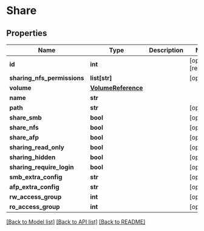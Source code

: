 # Share

## Properties

Name | Type | Description | Notes
------------ | ------------- | ------------- | -------------
**id** | **int** |  | [optional] [readonly] 
**sharing_nfs_permissions** | **list[str]** |  | [optional] 
**volume** | [**VolumeReference**](VolumeReference.md) |  | 
**name** | **str** |  | 
**path** | **str** |  | [optional] 
**share_smb** | **bool** |  | [optional] 
**share_nfs** | **bool** |  | [optional] 
**share_afp** | **bool** |  | [optional] 
**sharing_read_only** | **bool** |  | [optional] 
**sharing_hidden** | **bool** |  | [optional] 
**sharing_require_login** | **bool** |  | [optional] 
**smb_extra_config** | **str** |  | [optional] 
**afp_extra_config** | **str** |  | [optional] 
**rw_access_group** | **int** |  | [optional] 
**ro_access_group** | **int** |  | [optional] 

[[Back to Model list]](../#documentation-for-models) [[Back to API list]](../#documentation-for-api-endpoints) [[Back to README]](../)


